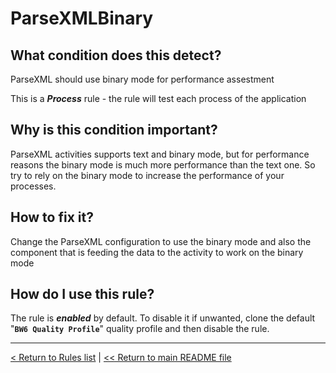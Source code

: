 # ParseXMLBinary

## What condition does this detect?

ParseXML should use binary mode for performance assestment

This is a ***Process*** rule - the rule will test each process of the application

## Why is this condition important?

ParseXML activities supports text and binary mode, but for performance reasons the binary mode is much more performance than the text one. So try to rely on the binary mode to increase the performance of your processes.

## How to fix it?

Change the ParseXML configuration to use the binary mode and also the component that is feeding the data to the activity to work on the binary mode

## How do I use this rule?

The rule is **_enabled_** by default. To disable it if unwanted, clone the default "**`BW6 Quality Profile`**" quality profile and then disable the rule.

---
[< Return to Rules list](./RULES.md) |  [<< Return to main README file](../../../README.md)
